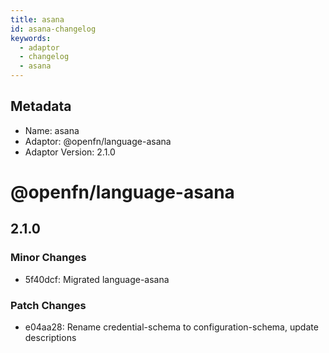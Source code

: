 ```yaml
---
title: asana
id: asana-changelog
keywords:
  - adaptor
  - changelog
  - asana
---
```

## Metadata
- Name: asana
- Adaptor: @openfn/language-asana
- Adaptor Version: 2.1.0
# @openfn/language-asana

## 2.1.0

### Minor Changes

- 5f40dcf: Migrated language-asana

### Patch Changes

- e04aa28: Rename credential-schema to configuration-schema, update descriptions
